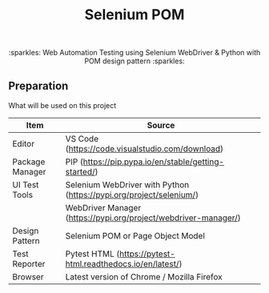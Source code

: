 <h1 align="center">Selenium POM</h1></br>

<p align="center">
:sparkles: Web Automation Testing using Selenium WebDriver &amp; Python with POM design pattern :sparkles:
</p>

## Preparation

What will be used on this project


| Item           | Source                                                         |
| -------------- | ------------------------------------------------------------ |
| Editor         | VS Code (https://code.visualstudio.com/download) |
| Package Manager| PIP (https://pip.pypa.io/en/stable/getting-started/) |
| UI Test Tools  | Selenium WebDriver with Python (https://pypi.org/project/selenium/) |
|                | WebDriver Manager (https://pypi.org/project/webdriver-manager/) |
| Design Pattern | Selenium POM or Page Object Model |
| Test Reporter  | Pytest HTML (https://pytest-html.readthedocs.io/en/latest/) |
| Browser        | Latest version of Chrome / Mozilla Firefox  |
